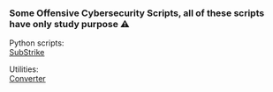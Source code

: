 ### Some Offensive Cybersecurity Scripts, all of these scripts have only study purpose ⚠️

<span>Python scripts:</span><br />
<a href="https://github.com/OctavioPrado/SubStrike">SubStrike</a>

<span>Utilities:</span><br />
<a href="https://github.com/OctavioPrado/Converter">Converter</a>
